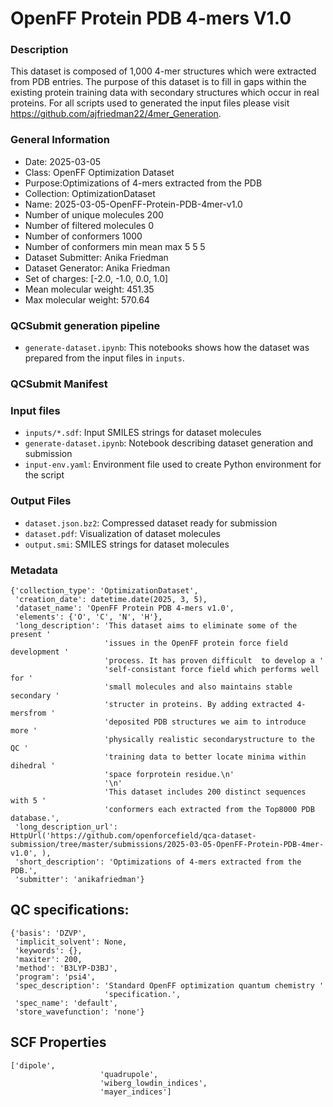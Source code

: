 # OpenFF Protein PDB 4-mers V1.0

### Description

This dataset is composed of 1,000 4-mer structures which were extracted from PDB entries. The purpose of this dataset is to fill in gaps within the existing protein training data with secondary structures which occur in real proteins. For all scripts used to generated the input files please visit https://github.com/ajfriedman22/4mer_Generation.

### General Information

<!-- copy outputs from generation notebook into these fields -->

- Date: 2025-03-05
- Class: OpenFF Optimization Dataset
- Purpose:Optimizations of 4-mers extracted from the PDB
- Collection: OptimizationDataset
- Name: 2025-03-05-OpenFF-Protein-PDB-4mer-v1.0
- Number of unique molecules        200
- Number of filtered molecules     0 
- Number of conformers             1000 
- Number of conformers min mean max 5 5 5
- Dataset Submitter: Anika Friedman
- Dataset Generator: Anika Friedman
- Set of charges: [-2.0, -1.0, 0.0, 1.0]
- Mean molecular weight: 451.35
- Max molecular weight: 570.64

### QCSubmit generation pipeline

* `generate-dataset.ipynb`: This notebooks shows how the dataset was prepared from the
  input files in `inputs`.

### QCSubmit Manifest

### Input files
* `inputs/*.sdf`: Input SMILES strings for dataset molecules
* `generate-dataset.ipynb`: Notebook describing dataset generation and submission
* `input-env.yaml`: Environment file used to create Python environment for the script

### Output Files
* `dataset.json.bz2`: Compressed dataset ready for submission
* `dataset.pdf`: Visualization of dataset molecules
* `output.smi`: SMILES strings for dataset molecules
 
### Metadata

<!-- copy metadata outputs from generation notebook here -->

```
{'collection_type': 'OptimizationDataset',
 'creation_date': datetime.date(2025, 3, 5),
 'dataset_name': 'OpenFF Protein PDB 4-mers v1.0',
 'elements': {'O', 'C', 'N', 'H'},
 'long_description': 'This dataset aims to eliminate some of the present '
                     'issues in the OpenFF protein force field development '
                     'process. It has proven difficult  to develop a '
                     'self-consistant force field which performs well for '
                     'small molecules and also maintains stable secondary '
                     'structer in proteins. By adding extracted 4-mersfrom '
                     'deposited PDB structures we aim to introduce more '
                     'physically realistic secondarystructure to the QC '
                     'training data to better locate minima within dihedral '
                     'space forprotein residue.\n'
                     '\n'
                     'This dataset includes 200 distinct sequences with 5 '
                     'conformers each extracted from the Top8000 PDB database.',
 'long_description_url': HttpUrl('https://github.com/openforcefield/qca-dataset-submission/tree/master/submissions/2025-03-05-OpenFF-Protein-PDB-4mer-v1.0', ),
 'short_description': 'Optimizations of 4-mers extracted from the PDB.',
 'submitter': 'anikafriedman'}
```

## QC specifications:

```
{'basis': 'DZVP',
 'implicit_solvent': None,
 'keywords': {},
 'maxiter': 200,
 'method': 'B3LYP-D3BJ',
 'program': 'psi4',
 'spec_description': 'Standard OpenFF optimization quantum chemistry '
                     'specification.',
 'spec_name': 'default',
 'store_wavefunction': 'none'}
```

## SCF Properties
```
['dipole',
                    'quadrupole',
                    'wiberg_lowdin_indices',
                    'mayer_indices']
```